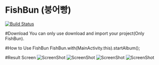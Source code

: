 # FishBun (붕어빵)
[![Build Status](https://travis-ci.org/sangcomz/FishBun.svg?branch=master)](https://travis-ci.org/sangcomz/FishBun)

#Download
You can only use download and import your project(Only FishBun).

#How to Use FishBun
            FishBun.with(MainActivity.this).startAlbum();

#Result Screen
![ScreenShot](https://github.com/sangcomz/FishBun/blob/master/pic/1.png)
![ScreenShot](https://github.com/sangcomz/FishBun/blob/master/pic/2.png)
![ScreenShot](https://github.com/sangcomz/FishBun/blob/master/pic/3.png)
![ScreenShot](https://github.com/sangcomz/FishBun/blob/master/pic/4.png)